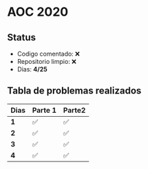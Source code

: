 AOC 2020
========

Status 
------

 - Codigo comentado: :x:
 - Repositorio limpio: :x:
 - Dias: __4/25__

Tabla de problemas realizados
-----------------------------

 | __Dias__ | __Parte 1__      | __Parte2__       |
 |------|--------------|--------------|
 | __1__    | :white_check_mark:             | :white_check_mark:           |
 | __2__    | :white_check_mark:          | :white_check_mark:          |
 | __3__    | :white_check_mark:          | :white_check_mark:         |
 | __4__    | :white_check_mark: | :white_check_mark: |

